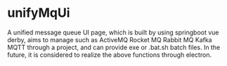 # unifyMqUi
A unified message queue UI page, which is built by using springboot vue derby, aims to manage such as ActiveMQ Rocket MQ Rabbit MQ Kafka MQTT through a project, and can provide exe or .bat.sh batch files. In the future, it is considered to realize the above functions through electron.

